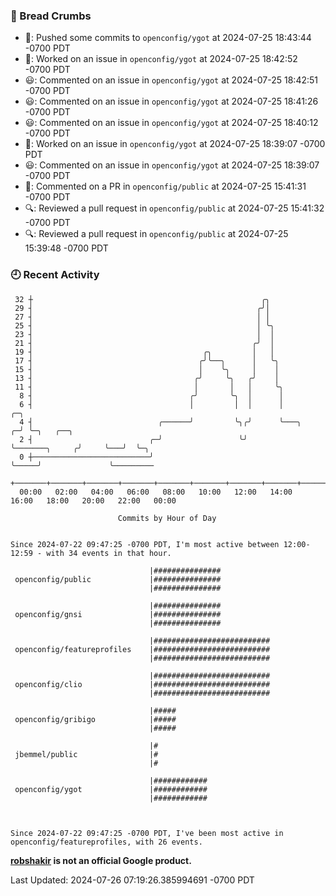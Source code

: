 ### 🍞 Bread Crumbs

 * 🚢: Pushed some commits to `openconfig/ygot` at 2024-07-25 18:43:44 -0700 PDT
 * 👀: Worked on an issue in `openconfig/ygot` at 2024-07-25 18:42:52 -0700 PDT
 * 😃: Commented on an issue in `openconfig/ygot` at 2024-07-25 18:42:51 -0700 PDT
 * 😃: Commented on an issue in `openconfig/ygot` at 2024-07-25 18:41:26 -0700 PDT
 * 😃: Commented on an issue in `openconfig/ygot` at 2024-07-25 18:40:12 -0700 PDT
 * 👀: Worked on an issue in `openconfig/ygot` at 2024-07-25 18:39:07 -0700 PDT
 * 😃: Commented on an issue in `openconfig/ygot` at 2024-07-25 18:39:07 -0700 PDT
 * 💬: Commented on a PR in  `openconfig/public` at 2024-07-25 15:41:31 -0700 PDT
 * 🔍: Reviewed a pull request in  `openconfig/public` at 2024-07-25 15:41:32 -0700 PDT
 * 🔍: Reviewed a pull request in  `openconfig/public` at 2024-07-25 15:39:48 -0700 PDT

### 🕘 Recent Activity
```
 32 ┼                                                   ╭╮
 29 ┤                                                  ╭╯│
 27 ┤                                                  │ │
 25 ┤                                                  │ ╰╮
 23 ┤                                                  │  │
 21 ┤                                                 ╭╯  │
 19 ┤                                      ╭╮         │   │
 17 ┤                                     ╭╯╰──╮      │   ╰╮
 15 ┤                                     │    ╰╮     │    │
 13 ┤                                    ╭╯     ╰╮   ╭╯    │
 11 ┤                                    │       │   │     ╰╮
  8 ┤                                   ╭╯       ╰╮  │      │
  6 ┤                                   │         │  │      │                    ╭─╮
  4 ┤                            ╭──────╯         ╰╮╭╯      ╰───╮              ╭─╯ ╰─╮   ╭──╮
  2 ┤                          ╭─╯                 ╰╯           ╰───────╮     ╭╯     ╰───╯  ╰─╮
  0 ┼──────────────────────────╯                                        ╰─────╯               ╰─────────
    +───────+───────+───────+───────+───────+───────+───────+───────+───────+───────+───────+───────+────
  00:00   02:00   04:00   06:00   08:00   10:00   12:00   14:00   16:00   18:00   20:00   22:00   00:00   

						Commits by Hour of Day


Since 2024-07-22 09:47:25 -0700 PDT, I'm most active between 12:00-12:59 - with 34 events in that hour.

```



```
                               |###############
 openconfig/public             |###############
                               |###############

                               |###############
 openconfig/gnsi               |###############
                               |###############

                               |##########################
 openconfig/featureprofiles    |##########################
                               |##########################

                               |##########################
 openconfig/clio               |##########################
                               |##########################

                               |#####
 openconfig/gribigo            |#####
                               |#####

                               |#
 jbemmel/public                |#
                               |#

                               |############
 openconfig/ygot               |############
                               |############



Since 2024-07-22 09:47:25 -0700 PDT, I've been most active in openconfig/featureprofiles, with 26 events.

```
**[robshakir](mailto:robjs@google.com) is not an official Google product.**  


Last Updated: 2024-07-26 07:19:26.385994691 -0700 PDT
